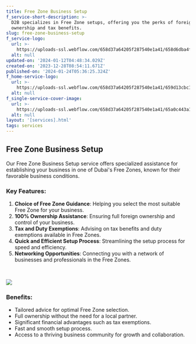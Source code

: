```yaml
---
title: Free Zone Business Setup
f_service-short-description: >-
  D2B specializes in Free Zone setups, offering you the perks of foreign
  ownership and tax benefits.
slug: free-zone-business-setup
f_service-logo:
  url: >-
    https://uploads-ssl.webflow.com/658d37a64205f287540e1a41/658d6dba4f9335e0ffe5f128_Employee%20engagement.svg
  alt: null
updated-on: '2024-01-12T04:48:34.029Z'
created-on: '2023-12-28T08:54:11.671Z'
published-on: '2024-01-24T05:36:25.324Z'
f_home-service-logo:
  url: >-
    https://uploads-ssl.webflow.com/658d37a64205f287540e1a41/659d13cbc12e1f28a5584906_Group%20(5).svg
  alt: null
f_single-service-cover-image:
  url: >-
    https://uploads-ssl.webflow.com/658d37a64205f287540e1a41/65a0c443a1c8131a8949a0ab_scx.jpg
  alt: null
layout: '[services].html'
tags: services
---
```


Free Zone Business Setup
------------------------

Our Free Zone Business Setup service offers specialized assistance for establishing your business in one of Dubai's Free Zones, known for their favorable business conditions.

### Key Features:

1.  **Choice of Free Zone Guidance**: Helping you select the most suitable Free Zone for your business.
2.  **100% Ownership Assistance**: Ensuring full foreign ownership and control of your business.
3.  **Tax and Duty Exemptions**: Advising on tax benefits and duty exemptions available in Free Zones.
4.  **Quick and Efficient Setup Process**: Streamlining the setup process for speed and efficiency.
5.  **Networking Opportunities**: Connecting you with a network of businesses and professionals in the Free Zones.

‍

![](https://uploads-ssl.webflow.com/658d37a64205f287540e1a41/65a0c47c60b0c29e03d86c75_2150970191.jpg)

### Benefits:

*   Tailored advice for optimal Free Zone selection.
*   Full ownership without the need for a local partner.
*   Significant financial advantages such as tax exemptions.
*   Fast and smooth setup process.
*   Access to a thriving business community for growth and collaboration.
